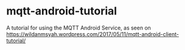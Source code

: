 # mqtt-android-tutorial
A tutorial for using the MQTT Android Service, as seen on https://wildanmsyah.wordpress.com/2017/05/11/mqtt-android-client-tutorial/
